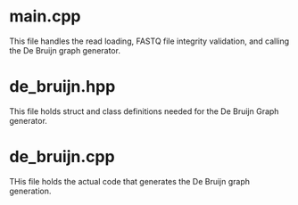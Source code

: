 # main.cpp
This file handles the read loading, FASTQ file integrity validation, and calling the De Bruijn graph generator.

# de_bruijn.hpp
This file holds struct and class definitions needed for the De Bruijn Graph generator.

# de_bruijn.cpp
THis file holds the actual code that generates the De Bruijn graph generation.